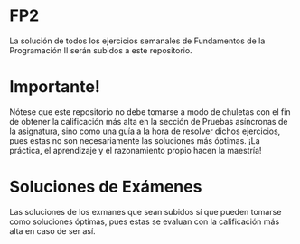 # FP2
La solución de todos los ejercicios semanales de Fundamentos de la Programación II serán subidos a este repositorio.
# Importante!
Nótese que este repositorio no debe tomarse a modo de chuletas con el fin de obtener la calificación más alta en la sección de Pruebas asíncronas de la asignatura, sino como una guía a la hora de resolver dichos ejercicios, pues estas no son necesariamente las soluciones más óptimas. ¡La práctica, el aprendizaje y el razonamiento propio hacen la maestría!
# Soluciones de Exámenes
Las soluciones de los exmanes que sean subidos sí que pueden tomarse como soluciones óptimas, pues estas se evaluan con la calificación más alta en caso de ser así.
